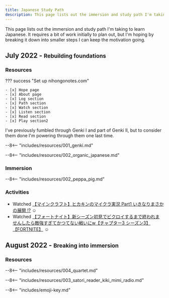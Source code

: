 ```yaml
---
title: Japanese Study Path
description: This page lists out the immersion and study path I'm taking to learn Japanese.
---
```


This page lists out the immersion and study path I'm taking to learn Japanese. It requires a bit of work initially to plan out, but I'm hoping by breaking it down into smaller steps I can keep the motivation going.

## July 2022 - <small>Rebuilding foundations</small>

### Resources

??? success "Set up nihongonotes.com" 

    - [x] Hope page
    - [x] About page
    - [x] Log section
    - [x] Path section
    - [x] Watch section
    - [x] Listen section
    - [x] Read section
    - [x] Play section2

I've previously fumbled through Genki I and part of Genki II, but to consider them done I'm powering through them one last time.

--8<-- "includes/resources/001_genki.md"

--8<-- "includes/resources/002_organic_japanese.md"

### Immersion

--8<-- "includes/resources/002_peppa_pig.md"

### Activities

* Watched <a href="https://www.youtube.com/watch?v=O4vG1_Sa9VE&list=PLlojrgR2BiEdK3RL-amYF-nQ5y5LwhUlt" target="_blank">【マインクラフト】ヒカキンのマイクラ実況 Part1 いきなりまさかの展開 !?</a> :relaxed:
* Watched <a href="https://www.youtube.com/watch?v=GZutpd2e2kU" target="_blank">【フォートナイト】新シーズン初見でビクロイするまで終われませんしたら敵強すぎてかつてない戦いにw【チャプター3 シーズン3】【FORTNITE】</a> :relaxed:


## August 2022 - <small>Breaking into immersion</small>

### Resources

--8<-- "includes/resources/004_quartet.md"

--8<-- "includes/resources/003_satori_reader_kiki_mimi_radio.md"

--8<-- "includes/emoji-key.md"